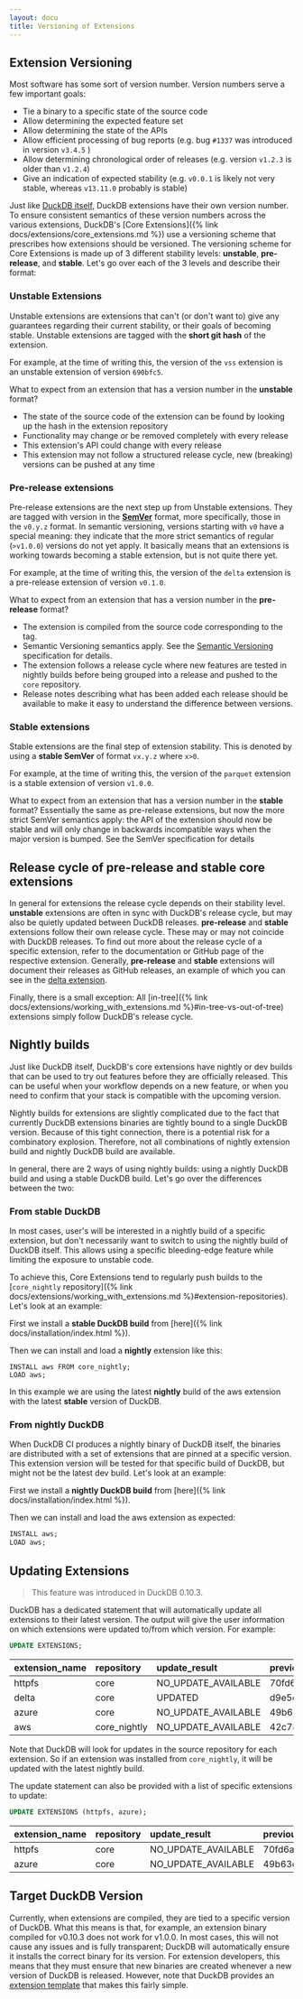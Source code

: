 ```yaml
---
layout: docu
title: Versioning of Extensions
---
```


## Extension Versioning
Most software has some sort of version number. Version numbers serve a few important goals:
- Tie a binary to a specific state of the source code
- Allow determining the expected feature set
- Allow determining the state of the APIs 
- Allow efficient processing of bug reports (e.g. bug `#1337` was introduced in version `v3.4.5` )
- Allow determining chronological order of releases (e.g. version `v1.2.3` is older than `v1.2.4`)
- Give an indication of expected stability (e.g. `v0.0.1` is likely not very stable, whereas `v13.11.0` probably is stable)

Just like [DuckDB itself](https://github.com/duckdb/duckdb/releases), DuckDB extensions have their own version number. To ensure consistent semantics 
of these version numbers across the various extensions, DuckDB's [Core Extensions]({% link docs/extensions/core_extensions.md %}) use 
a versioning scheme that prescribes how extensions should be versioned. The versioning scheme for Core Extensions is made up of 3 different stability levels: **unstable**, **pre-release**, and **stable**.
Let's go over each of the 3 levels and describe their format:

### Unstable Extensions
Unstable extensions are extensions that can't (or don't want to) give any guarantees regarding their current stability, 
or their goals of becoming stable. Unstable extensions are tagged with the **short git hash** of the extension.

For example, at the time of writing this, the version of the `vss` extension is an unstable extension of version `690bfc5`.

What to expect from an extension that has a version number in the **unstable** format?
- The state of the source code of the extension can be found by looking up the hash in the extension repository
- Functionality may change or be removed completely with every release 
- This extension's API could change with every release
- This extension may not follow a structured release cycle, new (breaking) versions can be pushed at any time

### Pre-release extensions
Pre-release extensions are the next step up from Unstable extensions. They are tagged with version in the **[SemVer](https://semver.org/)** format, more specifically, those in the `v0.y.z` format.
In semantic versioning, versions starting with `v0` have a special meaning: they indicate that the more strict semantics of regular (`>v1.0.0`) versions do not yet apply. It basically means that an extensions is working
towards becoming a stable extension, but is not quite there yet.

For example, at the time of writing this, the version of the `delta` extension is a pre-release extension of version `v0.1.0`.

What to expect from an extension that has a version number in the **pre-release** format?
- The extension is compiled from the source code corresponding to the tag.
- Semantic Versioning semantics apply. See the [Semantic Versioning](https://semver.org/) specification for details.
- The extension follows a release cycle where new features are tested in nightly builds before being grouped into a release and pushed to the `core` repository.
- Release notes describing what has been added each release should be available to make it easy to understand the difference between versions.

### Stable extensions
Stable extensions are the final step of extension stability. This is denoted by using a **stable SemVer** of format `vx.y.z` where `x>0`.

For example, at the time of writing this, the version of the `parquet` extension is a stable extension of version `v1.0.0`.

What to expect from an extension that has a version number in the **stable** format? Essentially the same as pre-release extensions, but now the more 
strict SemVer semantics apply: the API of the extension should now be stable and will only change in backwards incompatible ways when the major version is bumped.
See the SemVer specification for details

## Release cycle of pre-release and stable core extensions
In general for extensions the release cycle depends on their stability level. **unstable** extensions are often in 
sync with DuckDB's release cycle, but may also be quietly updated between DuckDB releases. **pre-release** and **stable** 
extensions follow their own release cycle. These may or may not coincide with DuckDB releases. To find out more about the release cycle of a specific
extension, refer to the documentation or GitHub page of the respective extension. Generally, **pre-release** and **stable** extensions will document 
their releases as GitHub releases, an example of which you can see in the [delta extension](https://github.com/duckdb/duckdb_delta/releases). 

Finally, there is a small exception: All [in-tree]({% link docs/extensions/working_with_extensions.md %}#in-tree-vs-out-of-tree) extensions simply 
follow DuckDB's release cycle.

## Nightly builds
Just like DuckDB itself, DuckDB's core extensions have nightly or dev builds that can be used to try out features before they are officially released. This 
can be useful when your workflow depends on a new feature, or when you need to confirm that your stack is compatible with the upcoming version.

Nightly builds for extensions are slightly complicated due to the fact that currently DuckDB extensions binaries are tightly bound to a single DuckDB version. Because of this tight connection,
there is a potential risk for a combinatory explosion. Therefore, not all combinations of nightly extension build and nightly DuckDB build are available.

In general, there are 2 ways of using nightly builds: using a nightly DuckDB build and using a stable DuckDB build. Let's go over the differences between the two:

### From stable DuckDB
In most cases, user's will be interested in a nightly build of a specific extension, but don't necessarily want to switch to using the nightly build of DuckDB itself. This allows using a specific bleeding-edge
feature while limiting the exposure to unstable code.

To achieve this, Core Extensions tend to regularly push builds to the [`core_nightly` repository]({% link docs/extensions/working_with_extensions.md %}#extension-repositories). Let's look at an example:

First we install a **stable DuckDB build** from [here]({% link docs/installation/index.html %}).

Then we can install and load a **nightly** extension like this:
```shell
INSTALL aws FROM core_nightly;
LOAD aws;
```

In this example we are using the latest **nightly** build of the aws extension with the latest **stable** version of DuckDB.

### From nightly DuckDB
When DuckDB CI produces a nightly binary of DuckDB itself, the binaries are distributed with a set of extensions that are pinned at a specific version. This extension version will be tested for that 
specific build of DuckDB, but might not be the latest dev build. Let's look at an example:

First we install a **nightly DuckDB build** from [here]({% link docs/installation/index.html %}).

Then we can install and load the aws extension as expected: 
```SQL
INSTALL aws;
LOAD aws;
```

## Updating Extensions

> This feature was introduced in DuckDB 0.10.3.

DuckDB has a dedicated statement that will automatically update all extensions to their latest version. The output will
give the user information on which extensions were updated to/from which version. For example:

```sql
UPDATE EXTENSIONS;
```

<div class="narrow_table"></div>

| extension_name | repository   | update_result         | previous_version | current_version |
|:---------------|:-------------|:----------------------|:-----------------|:----------------|
| httpfs         | core         | NO_UPDATE_AVAILABLE   | 70fd6a8a24       | 70fd6a8a24      |
| delta          | core         | UPDATED               | d9e5cc1          | 04c61e4         |
| azure          | core         | NO_UPDATE_AVAILABLE   | 49b63dc          | 49b63dc         |
| aws            | core_nightly | NO_UPDATE_AVAILABLE   | 42c78d3          | 42c78d3         |

Note that DuckDB will look for updates in the source repository for each extension. So if an extension was installed from
`core_nightly`, it will be updated with the latest nightly build.

The update statement can also be provided with a list of specific extensions to update:

```sql
UPDATE EXTENSIONS (httpfs, azure);
```

<div class="narrow_table"></div>

| extension_name | repository   | update_result         | previous_version | current_version |
|:---------------|:-------------|:----------------------|:-----------------|:----------------|
| httpfs         | core         | NO_UPDATE_AVAILABLE   | 70fd6a8a24       | 70fd6a8a24      |
| azure          | core         | NO_UPDATE_AVAILABLE   | 49b63dc          | 49b63dc         |

## Target DuckDB Version

Currently, when extensions are compiled, they are tied to a specific version of DuckDB. What this means is that, for example, an extension binary compiled for v0.10.3 does not work for v1.0.0. In most cases, this will not cause any issues and is fully transparent; DuckDB will automatically ensure it installs the correct binary for its version. For extension developers, this means that they must ensure that new binaries are created whenever a new version of DuckDB is released. However, note that DuckDB provides an [extension template](https://github.com/duckdb/extension-template) that makes this fairly simple.
